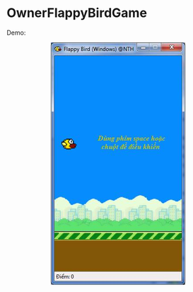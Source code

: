 # OwnerFlappyBirdGame

Demo:
<p align="center"> 
<img src="https://github.com/thehaohcm/OwnerFlappyBirdGame/blob/master/image_demo/image_flappybird.jpg">
